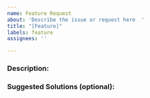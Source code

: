 ```yaml
---
name: Feature Request
about: 'Describe the issue or request here  '
title: "[Feature]"
labels: feature
assignees: ''

---
```


### Description:
<!-- Describe how it currently works. 
Provide a clear and concise description of the problem, feature request, or improvement you want to discuss. -->

### Suggested Solutions (optional):
<!-- If you have an idea of how this might be fixed or improved, please describe it here. -->
